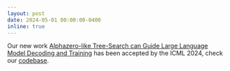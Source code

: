 ```yaml
---
layout: post
date: 2024-05-01 00:00:00-0400
inline: true
---
```


Our new work [Alphazero-like Tree-Search can Guide Large Language Model Decoding and Training](https://arxiv.org/abs/2309.17179) has been accepted by the ICML 2024, check our [codebase](https://github.com/waterhorse1/LLM_Tree_Search).
